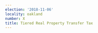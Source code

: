 ```yaml
---
election: '2018-11-06'
locality: oakland
number: X
title: Tiered Real Property Transfer Tax
---
```


